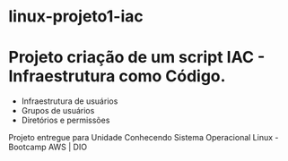 # linux-projeto1-iac

# Projeto criação de um script IAC - Infraestrutura como Código.

- Infraestrutura de usuários
- Grupos de usuários 
- Diretórios e permissões 

Projeto entregue para Unidade Conhecendo Sistema Operacional Linux - Bootcamp AWS | DIO
